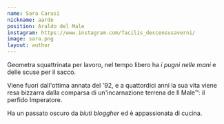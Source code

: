 ```yaml
---
name: Sara Carusi
nickname: aarde
position: Araldo del Male
instagram: https://www.instagram.com/facilis_descensusaverni/
image: sara.png
layout: author
---
```


Geometra squattrinata per lavoro, nel tempo libero ha *i pugni nelle mani* e delle scuse per il sacco.
 
Viene fuori dall'ottima annata del '92, e a quattordici anni la sua vita viene resa bizzarra dalla comparsa di un'incarnazione terrena de Il Male&trade;: il perfido Imperatore. 

Ha un passato oscuro da *biuti bloggher* ed è appassionata di cucina.
